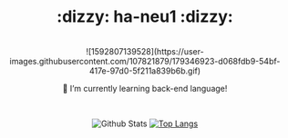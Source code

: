 <!--
**ha-neu1/ha-neu1** is a ✨ _special_ ✨ repository because its `README.md` (this file) appears on your GitHub profile.

Here are some ideas to get you started:

- 🔭 I’m currently working on ...
- 🌱 I’m currently learning ...
- 👯 I’m looking to collaborate on ...
- 🤔 I’m looking for help with ...
- 💬 Ask me about ...
- 📫 How to reach me: ...
- 😄 Pronouns: ...
- ⚡ Fun fact: ...
-->
<div align=center><h1> :dizzy: ha-neu1 :dizzy: </h1></div>
<div align=center>
 <br>
 ![1592807139528](https://user-images.githubusercontent.com/107821879/179346923-d068fdb9-54bf-417e-97d0-5f211a839b6b.gif)

 🌱 I’m currently learning back-end language!
</br>

<br>

![Github Stats](https://github-readme-stats.vercel.app/api?username=ha-neu1&theme=dark&show_icons=true) [![Top Langs](https://github-readme-stats.vercel.app/api/top-langs/?username=ha-neu1&theme=dark&layout=compact)](https://github.com/ha-neu1/github-readme-stats)

<!-- <h2>stack</h2> -->
</div>
